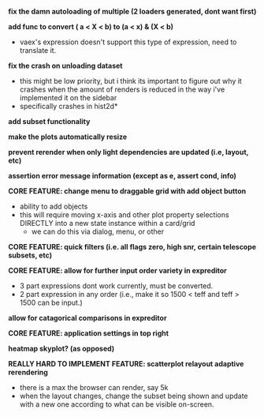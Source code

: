 **fix the damn autoloading of multiple (2 loaders generated, dont want first)**

**add func to convert ( a < X < b) to (a < x) & (X < b)**
  - vaex's expression doesn't support this type of expression, need to translate it.

**fix the crash on unloading dataset**
- this might be low priority, but i think its important to figure out why it crashes when the amount of renders is reduced in the way i've implemented it on the sidebar
- specifically crashes in hist2d*

**add subset functionality**

**make the plots automatically resize**

**prevent rerender when only light dependencies are updated (i.e, layout, etc)**

**assertion error message information (except as e, assert cond, info)**

**CORE FEATURE: change menu to draggable grid with add object button**
  - ability to add objects 
  - this will require moving x-axis and other plot property selections DIRECTLY into a new state instance within a card/grid
    - we can do this via dialog, menu, or other

**CORE FEATURE: quick filters (i.e. all flags zero, high snr, certain telescope subsets, etc)**

**CORE FEATURE: allow for further input order variety in expreditor**
  - 3 part expressions dont work currently, must be converted.
  - 2 part expression in any order (i.e., make it so 1500 < teff and teff > 1500 can be input.)

**allow for catagorical comparisons in expreditor**

**CORE FEATURE: application settings in top right**

**heatmap skyplot? (as opposed)**

**REALLY HARD TO IMPLEMENT FEATURE: scatterplot relayout adaptive rerendering**
  - there is a max the browser can render, say 5k
  - when the layout changes, change the subset being shown and update with a new one according to what can be visible on-screen.
